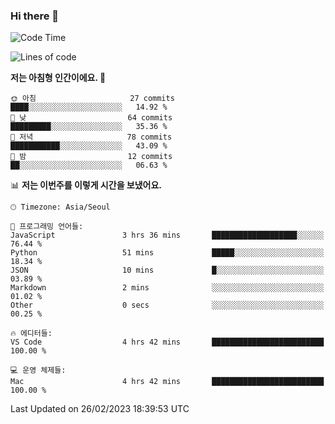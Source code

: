 ### Hi there 👋

<!--START_SECTION:waka-->
![Code Time](http://img.shields.io/badge/Code%20Time-85%20hrs%205%20mins-blue)

![Lines of code](https://img.shields.io/badge/%EC%A0%80%EB%8A%94%20%EC%97%AC%ED%83%9C%EA%B9%8C%EC%A7%80%20-86.0%20thousand%20%EC%A4%84%EC%9D%98%20%EC%BD%94%EB%93%9C%EB%A5%BC%20%EC%9E%91%EC%84%B1%ED%96%88%EC%96%B4%EC%9A%94.-blue)

**저는 아침형 인간이에요. 🐤** 

```text
🌞 아침                     27 commits          ████░░░░░░░░░░░░░░░░░░░░░   14.92 % 
🌆 낮　                     64 commits          █████████░░░░░░░░░░░░░░░░   35.36 % 
🌃 저녁                     78 commits          ███████████░░░░░░░░░░░░░░   43.09 % 
🌙 밤　                     12 commits          ██░░░░░░░░░░░░░░░░░░░░░░░   06.63 % 
```


📊 **저는 이번주를 이렇게 시간을 보냈어요.** 

```text
🕑︎ Timezone: Asia/Seoul

💬 프로그래밍 언어들: 
JavaScript               3 hrs 36 mins       ███████████████████░░░░░░   76.44 % 
Python                   51 mins             █████░░░░░░░░░░░░░░░░░░░░   18.34 % 
JSON                     10 mins             █░░░░░░░░░░░░░░░░░░░░░░░░   03.89 % 
Markdown                 2 mins              ░░░░░░░░░░░░░░░░░░░░░░░░░   01.02 % 
Other                    0 secs              ░░░░░░░░░░░░░░░░░░░░░░░░░   00.25 % 

🔥 에디터들: 
VS Code                  4 hrs 42 mins       █████████████████████████   100.00 % 

💻 운영 체제들: 
Mac                      4 hrs 42 mins       █████████████████████████   100.00 % 
```


 Last Updated on 26/02/2023 18:39:53 UTC
<!--END_SECTION:waka-->
